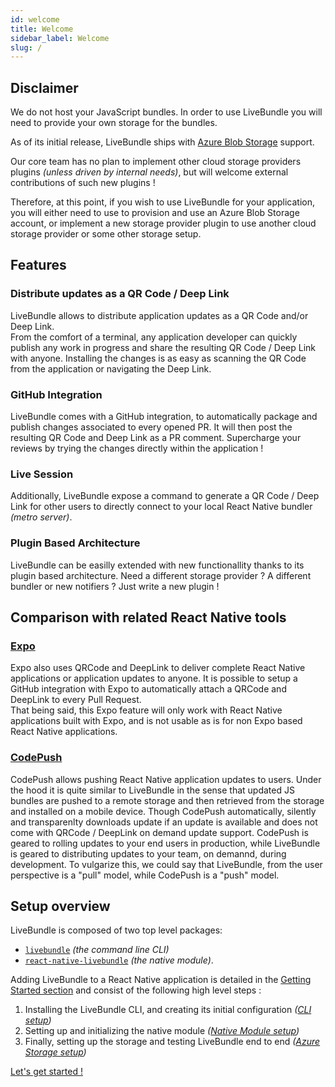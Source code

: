 ```yaml
---
id: welcome
title: Welcome
sidebar_label: Welcome
slug: /
---
```


## Disclaimer

We do not host your JavaScript bundles. In order to use LiveBundle you will need to provide your own storage for the bundles.

As of its initial release, LiveBundle ships with [Azure Blob Storage](https://azure.microsoft.com/en-us/services/storage/blobs/) support.

Our core team has no plan to implement other cloud storage providers plugins *(unless driven by internal needs)*, but will welcome external contributions of such new plugins !

Therefore, at this point, if you wish to use LiveBundle for your application, you will either need to use to provision and use an Azure Blob Storage account, or implement a new storage provider plugin to use another cloud storage provider or some other storage setup.

## Features

### Distribute updates as a QR Code / Deep Link

LiveBundle allows to distribute application updates as a QR Code and/or Deep Link.<br/>
From the comfort of a terminal, any application developer can quickly publish any work in progress and share the resulting QR Code / Deep Link with anyone. Installing the changes is as easy as scanning the QR Code from the application or navigating the Deep Link.

### GitHub Integration

LiveBundle comes with a GitHub integration, to automatically package and publish changes associated to every opened PR. It will then post the resulting QR Code and Deep Link as a PR comment. Supercharge your reviews by trying the changes directly within the application !

### Live Session

Additionally, LiveBundle expose a command to generate a QR Code / Deep Link for other users to directly connect to your local React Native bundler *(metro server)*.

### Plugin Based Architecture

LiveBundle can be easilly extended with new functionallity thanks to its plugin based architecture. Need a different storage provider ? A different bundler or new notifiers ? Just write a new plugin !

## Comparison with related React Native tools

### [Expo](https://expo.io/)

Expo also uses QRCode and DeepLink to deliver complete React Native applications or application updates to anyone. It is possible to setup a GitHub integration with Expo to automatically attach a QRCode and DeepLink to every Pull Request.<br/>
That being said, this Expo feature will only work with React Native applications built with Expo, and is not usable as is for non Expo based React Native applications.

### [CodePush](https://microsoft.github.io/code-push/)

CodePush allows pushing React Native application updates to users. Under the hood it is quite similar to LiveBundle in the sense that updated JS bundles are pushed to a remote storage and then retrieved from the storage and installed on a mobile device. Though CodePush automatically, silently and transparenlty downloads update if an update is available and does not come with QRCode / DeepLink on demand update support. CodePush is geared to rolling updates to your end users in production, while LiveBundle is geared to distributing updates to your team, on demannd, during development. To vulgarize this, we could say that LiveBundle, from the user perspective is a "pull" model, while CodePush is a "push" model.

## Setup overview

LiveBundle is composed of two top level packages:
- [`livebundle`](https://github.com/electrode-io/livebundle) *(the command line CLI)*
- [`react-native-livebundle`](https://github.com/electrode-io/react-native-livebunde) *(the native module)*.

Adding LiveBundle to a React Native application is detailed in the [Getting Started section](./cli.md) and consist of the following high level steps :

1. Installing the LiveBundle CLI, and creating its initial configuration _([CLI setup](./cli.md))_
2. Setting up and initializing the native module _([Native Module setup](./native-module.md))_
3. Finally, setting up the storage and testing LiveBundle end to end _([Azure Storage setup](./azure-storage))_

[Let's get started !](./cli.md)
